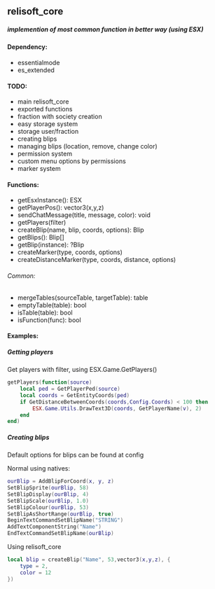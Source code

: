 ## relisoft_core
##### implemention of most common function in better way (using ESX)

#### Dependency:

- essentialmode
- es_extended

#### TODO:

- main relisoft_core
- exported functions
- fraction with society creation
- easy storage system
- storage user/fraction
- creating blips
- managing blips (location, remove, change color)
- permission system
- custom menu options by permissions
- marker system

#### Functions:

- getEsxInstance(): ESX
- getPlayerPos(): vector3(x,y,z)
- sendChatMessage(title, message, color): void
- getPlayers(filter)
- createBlip(name, blip, coords, options): Blip
- getBlips(): Blip[]
- getBlip(instance): ?Blip
- createMarker(type, coords, options)
- createDistanceMarker(type, coords, distance, options)

###### Common:

- mergeTables(sourceTable, targetTable): table
- emptyTable(table): bool
- isTable(table): bool
- isFunction(func): bool

#### Examples:
##### Getting players
Get players with filter, using ESX.Game.GetPlayers()
```lua
getPlayers(function(source)
    local ped = GetPlayerPed(source)
    local coords = GetEntityCoords(ped)
    if GetDistanceBetweenCoords(coords,Config.Coords) < 100 then
        ESX.Game.Utils.DrawText3D(coords, GetPlayerName(v), 2)
    end
end)
```

##### Creating blips
Default options for blips can be found at config

Normal using natives:
```lua
ourBlip = AddBlipForCoord(x, y, z)
SetBlipSprite(ourBlip, 58)
SetBlipDisplay(ourBlip, 4)
SetBlipScale(ourBlip, 1.0)
SetBlipColour(ourBlip, 53)
SetBlipAsShortRange(ourBlip, true)
BeginTextCommandSetBlipName("STRING")
AddTextComponentString("Name")
EndTextCommandSetBlipName(ourBlip)
```
Using relisoft_core
```lua
local blip = createBlip("Name", 53,vector3(x,y,z), {
    type = 2,
    color = 12
})
```
